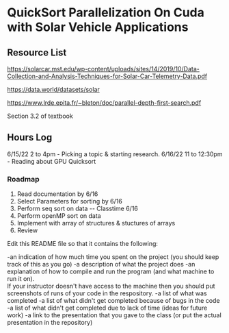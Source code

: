# QuickSort Parallelization On Cuda with Solar Vehicle Applications

## Resource List
https://solarcar.mst.edu/wp-content/uploads/sites/14/2019/10/Data-Collection-and-Analysis-Techniques-for-Solar-Car-Telemetry-Data.pdf

https://data.world/datasets/solar

https://www.lrde.epita.fr/~bleton/doc/parallel-depth-first-search.pdf

Section 3.2 of textbook

## Hours Log
6/15/22 2 to 4pm - Picking a topic & starting research.
6/16/22 11 to 12:30pm - Reading about GPU Quicksort

### Roadmap
1) Read documentation by 6/16
2) Select Parameters for sorting by 6/16
3) Perform seq sort on data -- Classtime 6/16
4) Perform openMP sort on data
5) Implement with array of structures & stuctures of arrays
6) Review




Edit this README file so that it contains the following:

-an indication of how much time you spent on the project (you should keep track of this as you go)
-a description of what the project does
-an explanation of how to compile and run the program (and what machine to run it on).  
 If your instructor doesn't have access to the machine then you should put screenshots of runs of 
 your code in the respository.
-a list of what was completed
-a list of what didn't get completed because of bugs in the code
-a list of what didn't get completed due to lack of time (ideas for future work)
-a link to the presentation that you gave to the class (or put the actual presentation in the repository)
